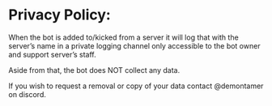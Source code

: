 # Privacy Policy:


When the bot is added to/kicked from a server it will log that with the server’s name in a private logging channel only accessible to the bot owner and support server’s staff.


Aside from that, the bot does NOT collect any data.



If you wish to request a removal or copy of your data contact @demontamer on discord.
